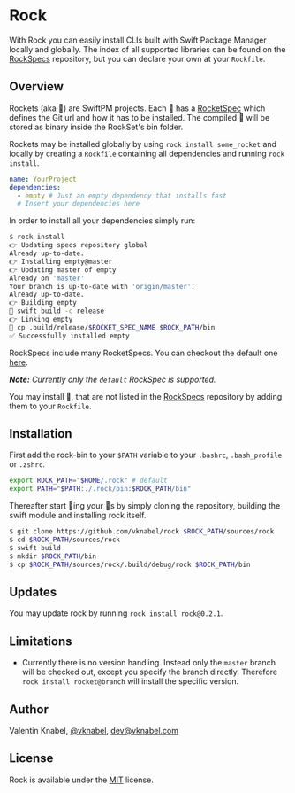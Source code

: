 # Rock

With Rock you can easily install CLIs built with Swift Package Manager locally and globally.
The index of all supported libraries can be found on the [RockSpecs](https://github.com/vknabel/RockSpecs) repository,
but you can declare your own at your `Rockfile`.

## Overview

Rockets (aka 🚀) are SwiftPM projects.
Each 🚀 has a [RocketSpec](https://github.com/vknabel/RockSpecs/blob/master/default.yaml) which defines the Git url and how it has to be installed.
The compiled 🚀 will be stored as binary inside the RockSet's bin folder.

Rockets may be installed globally by using `rock install some_rocket` and locally by creating a `Rockfile` containing all dependencies and running `rock install`.

```yaml
name: YourProject
dependencies:
  - empty # Just an empty dependency that installs fast
  # Insert your dependencies here
```

In order to install all your dependencies simply run:

```bash
$ rock install
👉 Updating specs repository global
Already up-to-date.
👉 Installing empty@master
👉 Updating master of empty
Already on 'master'
Your branch is up-to-date with 'origin/master'.
Already up-to-date.
👉 Building empty
🏃 swift build -c release
👉 Linking empty
🏃 cp .build/release/$ROCKET_SPEC_NAME $ROCK_PATH/bin
✅ Successfully installed empty
```

RockSpecs include many RocketSpecs. You can checkout the default one [here](https://github.com/vknabel/RockSpecs).

***Note:*** *Currently only the `default` RockSpec is supported.*

You may install 🚀, that are not listed in the [RockSpecs](https://github.com/vknabel/RockSpecs) repository by adding them to your `Rockfile`.

## Installation

First add the rock-bin to your `$PATH` variable to your `.bashrc`, `.bash_profile` or `.zshrc`.

```bash
export ROCK_PATH="$HOME/.rock" # default
export PATH="$PATH:./.rock/bin:$ROCK_PATH/bin"
```

Thereafter start 🎸ing your 🚀s by simply cloning the repository, building the swift module and installing rock itself.

```bash
$ git clone https://github.com/vknabel/rock $ROCK_PATH/sources/rock
$ cd $ROCK_PATH/sources/rock
$ swift build
$ mkdir $ROCK_PATH/bin
$ cp $ROCK_PATH/sources/rock/.build/debug/rock $ROCK_PATH/bin
```

## Updates

You may update rock by running `rock install rock@0.2.1`.
## Limitations

- Currently there is no version handling. Instead only the `master` branch will be checked out, except you specify the branch directly. Therefore `rock install rocket@branch` will install the specific version.

## Author

Valentin Knabel, [@vknabel](https://twitter.com/vknabel), dev@vknabel.com

## License

Rock is available under the [MIT](LICENSE) license.
